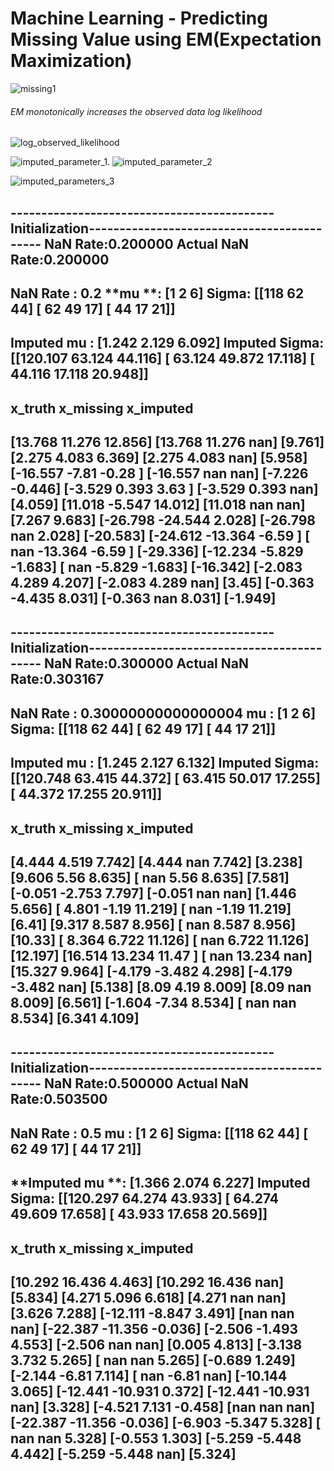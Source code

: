# Machine Learning - Predicting Missing Value using EM(Expectation Maximization)

![missing1](https://user-images.githubusercontent.com/84564226/121764052-7974e380-cb5e-11eb-9fd5-96effc8292e5.jpeg)


###### EM monotonically increases the observed data log likelihood
![log_observed_likelihood](https://user-images.githubusercontent.com/84564226/122372073-fe586680-cf7d-11eb-97d2-be3c9edc5cd6.png)




![imputed_parameter_1](https://user-images.githubusercontent.com/84564226/122373640-462bbd80-cf7f-11eb-8adf-657ac2b39119.png). ![imputed_parameter_2](https://user-images.githubusercontent.com/84564226/122376212-9277fd00-cf81-11eb-8591-ebf7af8a0539.png)

![imputed_parameters_3](https://user-images.githubusercontent.com/84564226/122377468-bd168580-cf82-11eb-80f5-0c414e71e243.png)



-------------------------------------------Initialization-------------------------------------------
NaN Rate:0.200000
Actual NaN Rate:0.200000
----------------------------------------------------------------------------------------------------
**NaN Rate** : 0.2
**mu **: [1 2 6]
**Sigma**:
 [[118  62  44]
 [ 62  49  17]
 [ 44  17  21]]
----------------------------------------------------------------------------------------------------
**Imputed mu** : [1.242 2.129 6.092]
**Imputed Sigma**:
 [[120.107  63.124  44.116]
 [ 63.124  49.872  17.118]
 [ 44.116  17.118  20.948]]
----------------------------------------------------------------------------------------------------
**x_truth                             x_missing                           x_imputed**
----------------------------------------------------------------------------------------------------
[13.768 11.276 12.856]              [13.768 11.276    nan]              [9.761]
[2.275 4.083 6.369]                 [2.275 4.083   nan]                 [5.958]
[-16.557  -7.81   -0.28 ]           [-16.557     nan     nan]           [-7.226 -0.446]
[-3.529  0.393  3.63 ]              [-3.529  0.393    nan]              [4.059]
[11.018 -5.547 14.012]              [11.018    nan    nan]              [7.267 9.683]
[-26.798 -24.544   2.028]           [-26.798     nan   2.028]           [-20.583]
[-24.612 -13.364  -6.59 ]           [    nan -13.364  -6.59 ]           [-29.336]
[-12.234  -5.829  -1.683]           [   nan -5.829 -1.683]              [-16.342]
[-2.083  4.289  4.207]              [-2.083  4.289    nan]              [3.45]
[-0.363 -4.435  8.031]              [-0.363    nan  8.031]              [-1.949]
----------------------------------------------------------------------------------------------------


-------------------------------------------Initialization-------------------------------------------
**NaN Rate**:0.300000
**Actual NaN Rate**:0.303167
----------------------------------------------------------------------------------------------------
**NaN Rate** : 0.30000000000000004
**mu** : [1 2 6]
**Sigma**:
 [[118  62  44]
 [ 62  49  17]
 [ 44  17  21]]
----------------------------------------------------------------------------------------------------
**Imputed mu** : [1.245 2.127 6.132]
**Imputed Sigma**:
 [[120.748  63.415  44.372]
 [ 63.415  50.017  17.255]
 [ 44.372  17.255  20.911]]
----------------------------------------------------------------------------------------------------
**x_truth                             x_missing                           x_imputed**
----------------------------------------------------------------------------------------------------
[4.444 4.519 7.742]                 [4.444   nan 7.742]                 [3.238]
[9.606 5.56  8.635]                 [  nan 5.56  8.635]                 [7.581]
[-0.051 -2.753  7.797]              [-0.051    nan    nan]              [1.446 5.656]
[ 4.801 -1.19  11.219]              [   nan -1.19  11.219]              [6.41]
[9.317 8.587 8.956]                 [  nan 8.587 8.956]                 [10.33]
[ 8.364  6.722 11.126]              [   nan  6.722 11.126]              [12.197]
[16.514 13.234 11.47 ]              [   nan 13.234    nan]              [15.327  9.964]
[-4.179 -3.482  4.298]              [-4.179 -3.482    nan]              [5.138]
[8.09  4.19  8.009]                 [8.09    nan 8.009]                 [6.561]
[-1.604 -7.34   8.534]              [  nan   nan 8.534]                 [6.341 4.109]
----------------------------------------------------------------------------------------------------


-------------------------------------------Initialization-------------------------------------------
**NaN Rate**:0.500000
**Actual NaN Rate**:0.503500
----------------------------------------------------------------------------------------------------
**NaN Rate** : 0.5
**mu** : [1 2 6]
**Sigma**:
 [[118  62  44]
 [ 62  49  17]
 [ 44  17  21]]
----------------------------------------------------------------------------------------------------
**Imputed mu **: [1.366 2.074 6.227]
**Imputed Sigma**:
 [[120.297  64.274  43.933]
 [ 64.274  49.609  17.658]
 [ 43.933  17.658  20.569]]
----------------------------------------------------------------------------------------------------
**x_truth                             x_missing                           x_imputed**
----------------------------------------------------------------------------------------------------
[10.292 16.436  4.463]              [10.292 16.436    nan]              [5.834]
[4.271 5.096 6.618]                 [4.271   nan   nan]                 [3.626 7.288]
[-12.111  -8.847   3.491]           [nan nan nan]                       [-22.387 -11.356  -0.036]
[-2.506 -1.493  4.553]              [-2.506    nan    nan]              [0.005 4.813]
[-3.138  3.732  5.265]              [  nan   nan 5.265]                 [-0.689  1.249]
[-2.144 -6.81   7.114]              [  nan -6.81   nan]                 [-10.144   3.065]
[-12.441 -10.931   0.372]           [-12.441 -10.931     nan]           [3.328]
[-4.521  7.131 -0.458]              [nan nan nan]                       [-22.387 -11.356  -0.036]
[-6.903 -5.347  5.328]              [  nan   nan 5.328]                 [-0.553  1.303]
[-5.259 -5.448  4.442]              [-5.259 -5.448    nan]              [5.324]
----------------------------------------------------------------------------------------------------












